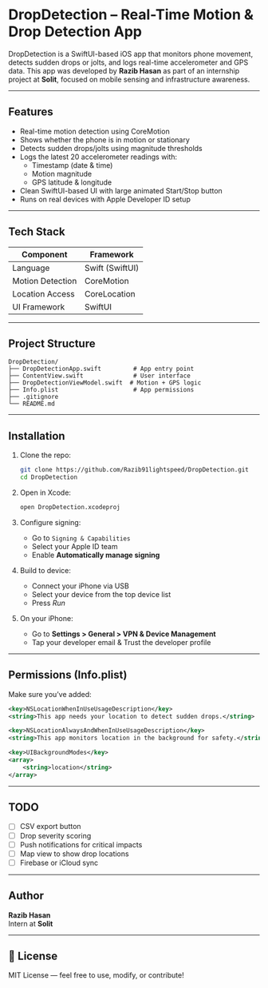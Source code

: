 # DropDetection – Real-Time Motion & Drop Detection App

DropDetection is a SwiftUI-based iOS app that monitors phone movement, detects sudden drops or jolts, and logs real-time accelerometer and GPS data. This app was developed by **Razib Hasan** as part of an internship project at **Solit**, focused on mobile sensing and infrastructure awareness.

---

## Features

- Real-time motion detection using CoreMotion  
- Shows whether the phone is in motion or stationary  
- Detects sudden drops/jolts using magnitude thresholds  
- Logs the latest 20 accelerometer readings with:
  - Timestamp (date & time)
  - Motion magnitude
  - GPS latitude & longitude  
- Clean SwiftUI-based UI with large animated Start/Stop button  
- Runs on real devices with Apple Developer ID setup  

---

## Tech Stack

| Component        | Framework        |
|------------------|------------------|
| Language         | Swift (SwiftUI)  |
| Motion Detection | CoreMotion       |
| Location Access  | CoreLocation     |
| UI Framework     | SwiftUI          |

---

## Project Structure

```plaintext
DropDetection/
├── DropDetectionApp.swift         # App entry point
├── ContentView.swift              # User interface
├── DropDetectionViewModel.swift  # Motion + GPS logic
├── Info.plist                     # App permissions
├── .gitignore
└── README.md
```

---

## Installation

1. Clone the repo:
   ```bash
   git clone https://github.com/Razib91lightspeed/DropDetection.git
   cd DropDetection
   ```

2. Open in Xcode:
   ```bash
   open DropDetection.xcodeproj
   ```

3. Configure signing:
   - Go to `Signing & Capabilities`
   - Select your Apple ID team
   - Enable **Automatically manage signing**

4. Build to device:
   - Connect your iPhone via USB
   - Select your device from the top device list
   - Press *Run*

5. On your iPhone:
   - Go to **Settings > General > VPN & Device Management**
   - Tap your developer email & Trust the developer profile

---

## Permissions (Info.plist)

Make sure you’ve added:

```xml
<key>NSLocationWhenInUseUsageDescription</key>
<string>This app needs your location to detect sudden drops.</string>

<key>NSLocationAlwaysAndWhenInUseUsageDescription</key>
<string>This app monitors location in the background for safety.</string>

<key>UIBackgroundModes</key>
<array>
    <string>location</string>
</array>
```

---

## TODO

- [ ] CSV export button  
- [ ] Drop severity scoring  
- [ ] Push notifications for critical impacts  
- [ ] Map view to show drop locations  
- [ ] Firebase or iCloud sync  

---

## Author

**Razib Hasan**  
Intern at **Solit**  

---

## 📄 License

MIT License — feel free to use, modify, or contribute!

